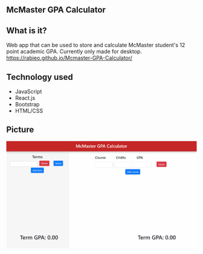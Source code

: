 ## McMaster GPA Calculator


## What is it?
Web app that can be used to store and calculate McMaster student's 12 point academic GPA. Currently only made for desktop.
https://rabieo.github.io/Mcmaster-GPA-Calculator/

## Technology used
* JavaScript
* React.js
* Bootstrap
* HTML/CSS

## Picture
![alt text](https://github.com/rabieo/McMaster-GPA-Calculator-Web-App/blob/master/screenshot.jpg)

